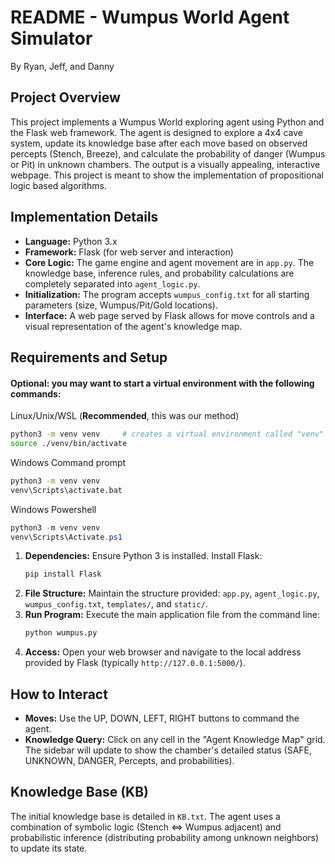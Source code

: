 # README - Wumpus World Agent Simulator

By Ryan, Jeff, and Danny

## Project Overview
This project implements a Wumpus World exploring agent using Python and the Flask web framework. The agent is designed to explore a 4x4 cave system, update its knowledge base after each move based on observed percepts (Stench, Breeze), and calculate the probability of danger (Wumpus or Pit) in unknown chambers. The output is a visually appealing, interactive webpage. This project is meant to show the implementation of propositional logic based algorithms.

## Implementation Details
* **Language:** Python 3.x
* **Framework:** Flask (for web server and interaction)
* **Core Logic:** The game engine and agent movement are in `app.py`. The knowledge base, inference rules, and probability calculations are completely separated into `agent_logic.py`.
* **Initialization:** The program accepts `wumpus_config.txt` for all starting parameters (size, Wumpus/Pit/Gold locations).
* **Interface:** A web page served by Flask allows for move controls and a visual representation of the agent's knowledge map.

## Requirements and Setup
#### Optional: you may want to start a virtual environment with the following commands:

Linux/Unix/WSL (**Recommended**, this was our method)
```bash
python3 -m venv venv     # creates a virtual environment called "venv"
source ./venv/bin/activate
```
Windows Command prompt
```bat
python3 -m venv venv     
venv\Scripts\activate.bat
```
Windows Powershell
```powershell
python3 -m venv venv     
venv\Scripts\Activate.ps1
```

1.  **Dependencies:** Ensure Python 3 is installed. Install Flask:
    ```bash
    pip install Flask
    ```
2.  **File Structure:** Maintain the structure provided: `app.py`, `agent_logic.py`, `wumpus_config.txt`, `templates/`, and `static/`.
3.  **Run Program:** Execute the main application file from the command line:
    ```bash
    python wumpus.py
    ```
4.  **Access:** Open your web browser and navigate to the local address provided by Flask (typically `http://127.0.0.1:5000/`).

## How to Interact
* **Moves:** Use the UP, DOWN, LEFT, RIGHT buttons to command the agent.
* **Knowledge Query:** Click on any cell in the "Agent Knowledge Map" grid. The sidebar will update to show the chamber's detailed status (SAFE, UNKNOWN, DANGER, Percepts, and probabilities).

## Knowledge Base (KB)
The initial knowledge base is detailed in `KB.txt`. The agent uses a combination of symbolic logic (Stench $\Leftrightarrow$ Wumpus adjacent) and probabilistic inference (distributing probability among unknown neighbors) to update its state.

